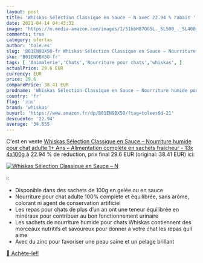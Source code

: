 ```yaml
---
layout: post
title: 'Whiskas Sélection Classique en Sauce – N avec 22.94 % rabais '
date: 2021-04-14 04:43:32
image: 'https://m.media-amazon.com/images/I/51hbH87OG5L._SL500_._SL400_.jpg'
comments: true
category: ofertas
author: 'tole.es'
slug: 'B01EN9BX5O-fr Whiskas Sélection Classique en Sauce – Nourriture humide...'
sku: 'B01EN9BX5O-fr'
tags: [ 'Animalerie','Chats','Nourriture pour chats','whiskas', ]
actualPrice: 29.6 EUR
currency: EUR
price: 29.6
comparePrice: 38.41 EUR
prodname: 'Whiskas Sélection Classique en Sauce – Nourriture humide pour chat adulte 1+ Ans – Alimentation complète en sachets fraîcheur - 13x 4x100g '
country: 'fr'
flag: '🇫🇷'
brand: 'whiskas'
buyurl: 'https://www.amazon.fr/dp/B01EN9BX5O/?tag=tolees0d-21'
descuento: '22.94'
average: '34.655'
---
```


C'est en vente [Whiskas Sélection Classique en Sauce – Nourriture humide pour chat adulte 1+ Ans – Alimentation complète en sachets fraîcheur - 13x 4x100g ](https://www.amazon.fr/dp/B01EN9BX5O/?tag=tolees0d-21)  à  22.94 % de réduction, prix final  29.6 EUR (original: 38.41 EUR) ici:

[![Whiskas Sélection Classique en Sauce – N](https://m.media-amazon.com/images/I/51hbH87OG5L._SL500_._SL400_.jpg)](https://www.amazon.fr/dp/B01EN9BX5O/?tag=tolees0d-21)

ℹ️:

- Disponible dans des sachets de 100g en gelée ou en sauce
- Nourriture pour chat adulte 100% complète et équilibrée, sans arôme, colorant ni agent de conservation artificiel
- Les repas pour chats de plus d’un an ont une teneur équilibrée en minéraux pour contribuer au bon fonctionnement urinaire
- Les sachets de nourriture humide pour chats Whiskas contiennent des morceaux nutritifs et savoureux pour donner à votre chat les repas quil aime
- Avec du zinc pour favoriser une peau saine et un pelage brillant

[🛒 Achète-le!!](https://www.amazon.fr/dp/B01EN9BX5O/?tag=tolees0d-21)

